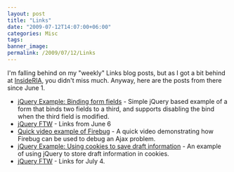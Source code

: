```yaml
---
layout: post
title: "Links"
date: "2009-07-12T14:07:00+06:00"
categories: Misc 
tags: 
banner_image: 
permalink: /2009/07/12/Links
---
```


I'm falling behind on my "weekly" Links blog posts, but as I got a bit behind at <a href="http://www.insideria.com">InsideRIA</a>, you didn't miss much. Anyway, here are the posts from there since June 1.

<ul>
<li><a href="http://www.insideria.com/2009/06/jquery-example-binding-form-fi.html">jQuery Example: Binding form fields</a> - Simple jQuery based example of a form that binds two fields to a third, and supports disabling the bind when the third field is modified.</li>
<li><a href="http://www.insideria.com/2009/06/jquery-ftw-june-6.html">jQuery FTW</a> - Links from June 6</li>
<li><a href="http://www.insideria.com/2009/06/quick-video-example-of-firebug.html">Quick video example of Firebug</a> - A quick video demonstrating how Firebug can be used to debug an Ajax problem.</li>
<li><a href="http://www.insideria.com/2009/06/jquery-example---using-cookies.html">jQuery Example: Using cookies to save draft information</a> - An example of using jQuery to store draft information in cookies.</li>
<li><a href="http://www.insideria.com/2009/07/jquery-ftw-july-4.html">jQuery FTW</a> - Links for July 4.</li>
</ul>